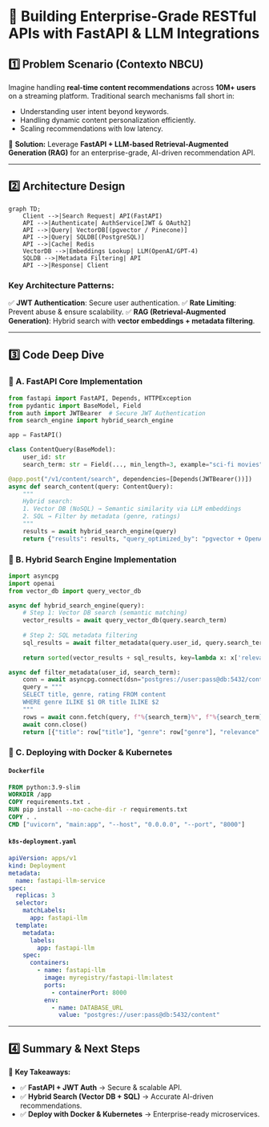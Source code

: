# 🚀 Building Enterprise-Grade RESTful APIs with FastAPI & LLM Integrations

## 1️⃣ Problem Scenario (Contexto NBCU)

Imagine handling **real-time content recommendations** across **10M+ users** on a streaming platform. Traditional search mechanisms fall short in:

- Understanding user intent beyond keywords.
- Handling dynamic content personalization efficiently.
- Scaling recommendations with low latency.

📌 **Solution:** Leverage **FastAPI + LLM-based Retrieval-Augmented Generation (RAG)** for an enterprise-grade, AI-driven recommendation API.

---

## 2️⃣ Architecture Design

```mermaid
graph TD;
    Client -->|Search Request| API(FastAPI)
    API -->|Authenticate| AuthService[JWT & OAuth2]
    API -->|Query| VectorDB[(pgvector / Pinecone)]
    API -->|Query| SQLDB[(PostgreSQL)]
    API -->|Cache| Redis
    VectorDB -->|Embeddings Lookup| LLM(OpenAI/GPT-4)
    SQLDB -->|Metadata Filtering| API
    API -->|Response| Client
```

### Key Architecture Patterns:
✅ **JWT Authentication**: Secure user authentication.
✅ **Rate Limiting**: Prevent abuse & ensure scalability.
✅ **RAG (Retrieval-Augmented Generation)**: Hybrid search with **vector embeddings + metadata filtering**.

---

## 3️⃣ Code Deep Dive

### 🔹 A. FastAPI Core Implementation

```python
from fastapi import FastAPI, Depends, HTTPException
from pydantic import BaseModel, Field
from auth import JWTBearer  # Secure JWT Authentication
from search_engine import hybrid_search_engine

app = FastAPI()

class ContentQuery(BaseModel):
    user_id: str
    search_term: str = Field(..., min_length=3, example="sci-fi movies")

@app.post("/v1/content/search", dependencies=[Depends(JWTBearer())])
async def search_content(query: ContentQuery):
    """
    Hybrid search:
    1. Vector DB (NoSQL) → Semantic similarity via LLM embeddings
    2. SQL → Filter by metadata (genre, ratings)
    """
    results = await hybrid_search_engine(query)
    return {"results": results, "query_optimized_by": "pgvector + OpenAI embeddings"}
```

### 🔹 B. Hybrid Search Engine Implementation

```python
import asyncpg
import openai
from vector_db import query_vector_db

async def hybrid_search_engine(query):
    # Step 1: Vector DB search (semantic matching)
    vector_results = await query_vector_db(query.search_term)
    
    # Step 2: SQL metadata filtering
    sql_results = await filter_metadata(query.user_id, query.search_term)
    
    return sorted(vector_results + sql_results, key=lambda x: x['relevance'], reverse=True)

async def filter_metadata(user_id, search_term):
    conn = await asyncpg.connect(dsn="postgres://user:pass@db:5432/content")
    query = """
    SELECT title, genre, rating FROM content
    WHERE genre ILIKE $1 OR title ILIKE $2
    """
    rows = await conn.fetch(query, f"%{search_term}%", f"%{search_term}%")
    await conn.close()
    return [{"title": row["title"], "genre": row["genre"], "relevance": row["rating"]} for row in rows]
```

### 🔹 C. Deploying with Docker & Kubernetes

#### `Dockerfile`
```dockerfile
FROM python:3.9-slim
WORKDIR /app
COPY requirements.txt .
RUN pip install --no-cache-dir -r requirements.txt
COPY . .
CMD ["uvicorn", "main:app", "--host", "0.0.0.0", "--port", "8000"]
```

#### `k8s-deployment.yaml`
```yaml
apiVersion: apps/v1
kind: Deployment
metadata:
  name: fastapi-llm-service
spec:
  replicas: 3
  selector:
    matchLabels:
      app: fastapi-llm
  template:
    metadata:
      labels:
        app: fastapi-llm
    spec:
      containers:
        - name: fastapi-llm
          image: myregistry/fastapi-llm:latest
          ports:
            - containerPort: 8000
          env:
            - name: DATABASE_URL
              value: "postgres://user:pass@db:5432/content"
```

---

## 4️⃣ Summary & Next Steps

🎯 **Key Takeaways:**
- ✅ **FastAPI + JWT Auth** → Secure & scalable API.
- ✅ **Hybrid Search (Vector DB + SQL)** → Accurate AI-driven recommendations.
- ✅ **Deploy with Docker & Kubernetes** → Enterprise-ready microservices.

